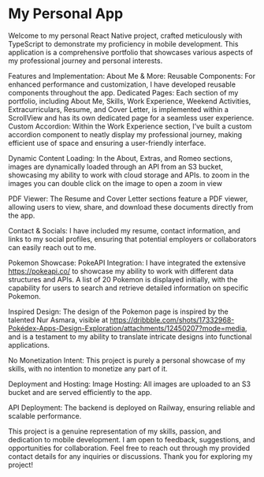 # My Personal App

Welcome to my personal React Native project, crafted meticulously with TypeScript to demonstrate my proficiency in mobile development. This application is a comprehensive portfolio that showcases various aspects of my professional journey and personal interests.

Features and Implementation:
About Me & More:
Reusable Components: For enhanced performance and customization, I have developed reusable components throughout the app.
Dedicated Pages: Each section of my portfolio, including About Me, Skills, Work Experience, Weekend Activities, Extracurriculars, Resume, and Cover Letter, is implemented within a ScrollView and has its own dedicated page for a seamless user experience.
Custom Accordion: Within the Work Experience section, I’ve built a custom accordion component to neatly display my professional journey, making efficient use of space and ensuring a user-friendly interface.

Dynamic Content Loading: In the About, Extras, and Romeo sections, images are dynamically loaded through an API from an S3 bucket, showcasing my ability to work with cloud storage and APIs. to zoom in the images you can double click on the image to open a zoom in view

PDF Viewer: The Resume and Cover Letter sections feature a PDF viewer, allowing users to view, share, and download these documents directly from the app.

Contact & Socials: I have included my resume, contact information, and links to my social profiles, ensuring that potential employers or collaborators can easily reach out to me.

Pokemon Showcase:
PokeAPI Integration: I have integrated the extensive https://pokeapi.co/ to showcase my ability to work with different data structures and APIs. A list of 20 Pokemon is displayed initially, with the capability for users to search and retrieve detailed information on specific Pokemon.

Inspired Design: The design of the Pokemon page is inspired by the talented Nur Asmara, visible at https://dribbble.com/shots/17332968-Pokédex-Apps-Design-Exploration/attachments/12450207?mode=media, and is a testament to my ability to translate intricate designs into functional applications.

No Monetization Intent: This project is purely a personal showcase of my skills, with no intention to monetize any part of it.

Deployment and Hosting:
Image Hosting: All images are uploaded to an S3 bucket and are served efficiently to the app.

API Deployment: The backend is deployed on Railway, ensuring reliable and scalable performance.

This project is a genuine representation of my skills, passion, and dedication to mobile development. I am open to feedback, suggestions, and opportunities for collaboration. Feel free to reach out through my provided contact details for any inquiries or discussions. Thank you for exploring my project!
